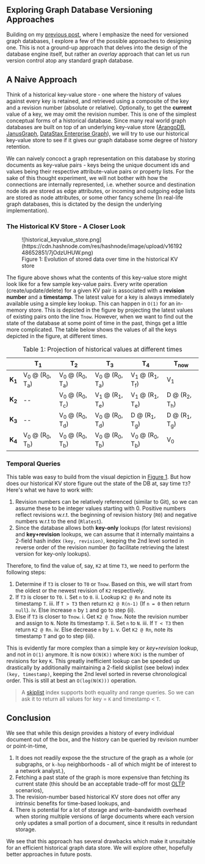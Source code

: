 ## Exploring Graph Database Versioning Approaches

Building on my [previous post](/the-case-for-versioned-graph-databases/), where I emphasize the need for versioned graph databases, I explore a few of the possible approaches to designing one. This is not a ground-up approach that delves into the design of the database engine itself, but rather an _overlay_ approach that can let us run version control atop any standard graph database.

## A Naive Approach
Think of a historical key-value store - one where the history of values against every key is retained, and retrieved using a composite of the key and a revision number (absolute or relative). Optionally, to get the **current** value of a key, we may omit the revision number. This is one of the simplest conceptual forms of a historical database. Since many real world graph databases are built on top of an underlying key-value store ([ArangoDB](https://www.arangodb.com/docs/stable/architecture-storage-engines.html#rocksdb), [JanusGraph](https://docs.janusgraph.org/latest/storage-backends.html), [DataStax Enterprise Graph](https://www.datastax.com/wp-content/uploads/resources/datasheets/DataStax-Enterprise-Graph-DS.pdf)), we will try to use our historical key-value store to see if it gives our graph database some degree of history retention.

We can naively concoct a graph representation on this database by storing documents as key-value pairs - keys being the unique document ids and values being their respective attribute-value pairs or property lists. For the sake of this thought experiment, we will not bother with how the connections are internally represented, i.e. whether source and destination node ids are stored as edge attributes, or incoming and outgoing edge lists are stored as node attributes, or some other fancy scheme (In real-life graph databases, this is dictated by the design the underlying implementation).

### The Historical KV Store - A Closer Look

<figure id="historical-keyvalue-store">
![historical_keyvalue_store.png](https://cdn.hashnode.com/res/hashnode/image/upload/v1619248652851/7jOdzUHUW.png)
<figcaption>Figure 1: Evolution of stored data over time in the historical KV store</figcaption>
</figure>

The figure above shows what the contents of this key-value store might look like for a few sample key-value pairs. Every write operation (create/update/delete) for a given KV pair is associated with a **revision number** and a **timestamp**. The latest value for a key is always immediately available using a simple key lookup. This can happen in `O(1)` for an in-memory store. This is depicted in the figure by projecting the latest values of existing pairs onto the line `Tnow`. However, when we want to find out the state of the database at some point of time in the past, things get a little more complicated. The table below shows the values of all the keys depicted in the figure, at different times.

<table class="table table-hover" id="projection-historical-values">
    <caption>Table 1: Projection of historical values at different times</caption>
    <thead>
        <tr>
            <th></th>
            <th>T<sub>1</sub></th>
            <th>T<sub>2</sub></th>
            <th>T<sub>3</sub></th>
            <th>T<sub>4</sub></th>
            <th>T<sub>now</sub></th>
        </tr>
    </thead>
    <tbody>
        <tr>
            <td><b>K<sub>1</sub></b></td>
            <td>V<sub>0</sub> @ (R<sub>0</sub>, T<sub>a</sub>)</td>
            <td>V<sub>0</sub> @ (R<sub>0</sub>, T<sub>a</sub>)</td>
            <td>V<sub>0</sub> @ (R<sub>0</sub>, T<sub>a</sub>)</td>
            <td>V<sub>1</sub> @ (R<sub>1</sub>, T<sub>f</sub>)</td>
            <td>V<sub>1</sub></td>
        </tr>
        <tr>
            <td><b>K<sub>2</sub></b></td>
            <td>--</td>
            <td>V<sub>0</sub> @ (R<sub>0</sub>, T<sub>c</sub>)</td>
            <td>V<sub>1</sub> @ (R<sub>1</sub>, T<sub>e</sub>)</td>
            <td>V<sub>1</sub> @ (R<sub>1</sub>, T<sub>e</sub>)</td>
            <td>D @ (R<sub>2</sub>, T<sub>h</sub>)</td>
        </tr>
        <tr>
            <td><b>K<sub>3</sub></b></td>
            <td>--</td>
            <td>V<sub>0</sub> @ (R<sub>0</sub>, T<sub>d</sub>)</td>
            <td>V<sub>0</sub> @ (R<sub>0</sub>, T<sub>d</sub>)</td>
            <td>D @ (R<sub>1</sub>, T<sub>g</sub>)</td>
            <td>D @ (R<sub>1</sub>, T<sub>g</sub>)</td>
        </tr>
        <tr>
            <td><b>K<sub>4</sub></b></td>
            <td>V<sub>0</sub> @ (R<sub>0</sub>, T<sub>b</sub>)</td>
            <td>V<sub>0</sub> @ (R<sub>0</sub>, T<sub>b</sub>)</td>
            <td>V<sub>0</sub> @ (R<sub>0</sub>, T<sub>b</sub>)</td>
            <td>V<sub>0</sub> @ (R<sub>0</sub>, T<sub>b</sub>)</td>
            <td>V<sub>0</sub></td>
        </tr>
    </tbody>
</table>

### Temporal Queries
This table was easy to build from the visual depiction in [Figure 1](#historical-keyvalue-store). But how does our historical KV store figure out the state of the DB at, say time `T3`? Here's what we have to work with:
1. Revision numbers can be relatively referenced (similar to Git), so we can assume these to be integer values starting with 0. Positive numbers reflect revisions w.r.t. the beginning of revision history (`R0`) and negative numbers w.r.t to the end (`Rlatest`).
2. Since the database allows both **key-only** lookups (for latest revisions) and **key+revision** lookups, we can assume that it internally maintains a 2-field hash index `(key, revision)`, keeping the 2nd level sorted in reverse order of the revision number (to facilitate retrieving the latest version for key-only lookups).

Therefore, to find the value of, say, `K2` at time `T3`, we need to perform the following steps:
1. Determine if `T3` is closer to `T0` or `Tnow`. Based on this, we will start from the oldest or the newest revision of `K2` respectively.
2. If `T3` is closer to `T0`.
    i. Set `n` to `0`.
    ii. Lookup `K2 @ Rn` and note its timestamp `T`.
    iii. If `T > T3` then return `K2 @ R(n-1)` (If `n = 0` then return `null`).
    iv. Else increase `n` by `1` and go to step (ii).
3. Else if `T3` is closer to `Tnow`.
    i. Get `K2 @ Tnow`. Note the revision number and assign to `N`. Note its timestamp `T`.
    ii. Set `n` to `N`.
    iii. If `T < T3` then return `K2 @ Rn`.
    iv. Else decrease `n` by `1`.
    v. Get `K2 @ Rn`, note its timestamp `T` and go to step (iii).

This is evidently far more complex than a simple key or _key+revision_ lookup, and not in `O(1)` anymore. It is now `O(N(K))` where `N(K)` is the number of revisions for key `K`. This greatly inefficient lookup can be speeded up drastically by additionally maintaining a 2-field skiplist (see below) index `(key, timestamp)`, keeping the 2nd level sorted in reverse chronological order. This is still at best an `O(log(N(K)))` operation.

> A [skiplist](https://en.wikipedia.org/wiki/Skip_list) index supports both equality and range queries. So we can ask it to return all values for key = `K` and timestamp < `T`.

## Conclusion
We see that while this design provides a history of every individual document out of the box, and the history can be queried by revision number or point-in-time,
1. It does not readily expose the the structure of the graph as a whole (or subgraphs, or `k-hop` neighborhoods - all of which might be of interest to a network analyst.),
2. Fetching a past state of the graph is more expensive than fetching its current state (this should be an acceptable trade-off for most [OLTP](https://en.wikipedia.org/wiki/Online_transaction_processing) scenarios),
3. The revision-number based historical KV store does not offer any intrinsic benefits for time-based lookups, and
4. There is potential for a lot of storage and write-bandwidth overhead when storing multiple versions of large documents where each version only updates a small portion of a document, since it results in redundant storage.

We see that this approach has several drawbacks which make it unsuitable for an efficient historical graph data store. We will explore other, hopefully better approaches in future posts.